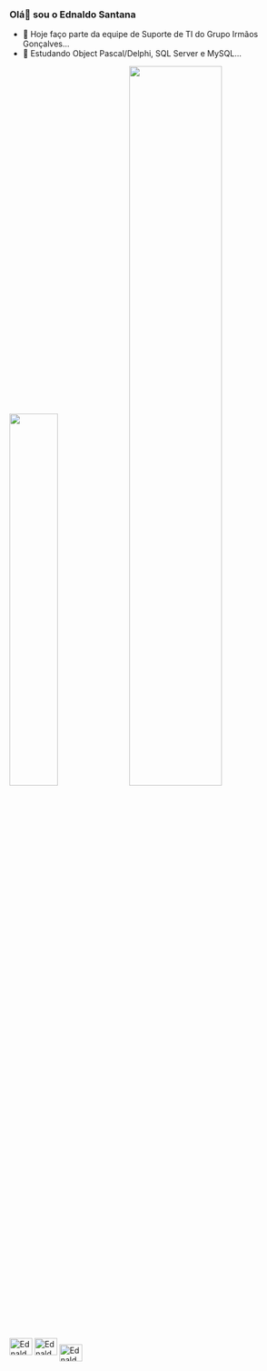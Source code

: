 ### Olá👋 sou o Ednaldo Santana

- 🔭 Hoje faço parte da equipe de Suporte de TI do Grupo Irmãos Gonçalves...
- 🌱 Estudando Object Pascal/Delphi, SQL Server e MySQL...

<div>
  <img width="41%" src="https://github-readme-stats.vercel.app/api?username=OEdnaldo&show_icons=true&theme=radical&include_all_commits=true&count_private=true"> 
  <img width="57%" src="https://github-readme-stats.vercel.app/api/top-langs/?username=OEdnaldo&layout=compact&langs_count=16&theme=radical"> 
</div>
<div style="display: inline_block"><br>
  <img aliing="ceter" alt="Ednaldo-Delphi" height="30" width="40" src="https://github.com/Oednaldo/OEdnaldo/assets/129173950/058cca0d-104b-49b1-b24e-2b9ebd3e60f0" />
  <img aliing="ceter" alt="Ednaldo-MySQL" height="30" width="40" src="https://cdn.jsdelivr.net/gh/devicons/devicon/icons/mysql/mysql-original-wordmark.svg" />
  <img align="center" alt="Ednaldo-SQLServer" height="30" width="40" src="https://devicon-website.vercel.app/api/microsoftsqlserver/plain.svg?color=%23DEA441"></img>
</div>  
  
